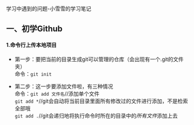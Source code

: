 学习中遇到的问题-小雪雪的学习笔记

## 一、初学Github

#### 1.命令行上传本地项目

  * 第一步：要把当前的目录生成git可以管理的仓库（会出现有一个.git的文件夹）<br>
    命令：`git init`
    
  * 第二步：这一步要添加文件啦，有三种情况<br>
    命令：`git add 文件名`//添加单个文件<br>
         `git add *`//git会自动将当前目录里面所有修改过的文件进行添加，不是检索全部哦<br>
         `git add .`//git会递归地将执行命令时所在的目录中的*所有文件*添加上去<br>

